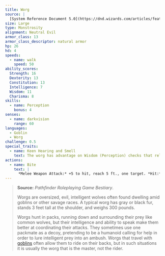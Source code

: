```yaml
---
title: Worg
source: |
  [System Reference Document 5.0](https://dnd.wizards.com/articles/features/systems-reference-document-srd)
size: Large
type: Monstrosity
alignment: Neutral Evil
armor_class: 13
armor_class_descriptor: natural armor
hp: 26
hd: 4
speeds:
  - name: walk
    speed: 50
ability_scores:
  Strength: 16
  Dexterity: 13
  Constitution: 13
  Intelligence: 7
  Wisdom: 11
  Charisma: 8
skills:
  - name: Perception
    bonus: 4
senses:
  - name: darkvision
    range: 60
languages:
  - Goblin
  - Worg
challenge: 0.5
special_traits:
  - name: Keen Hearing and Smell
    text: The worg has advantage on Wisdom (Perception) checks that rely on hearing or smell.
actions:
  - name: Bite
    text: |
      *Melee Weapon Attack:* +5 to hit, reach 5 ft., one target. *Hit:* 10 (2d6 + 3) piercing damage. If the target is a creature, it must succeed on a DC 13 Strength saving throw or be knocked prone.
---
```


> **Source:** *Pathfinder Roleplaying Game Bestiary*.
>
> Worgs are oversized, evil, intelligent wolves often found dwelling amid goblins or other savage races. A typical worg has gray or black fur, stands 3 feet tall at the shoulder, and weighs 300 pounds.
>
> Worgs hunt in packs, running down and surrounding their prey like common wolves, but their intelligence and ability to speak make them better at coordinating their attacks. They sometimes use one packmate as a decoy, pretending to be a humanoid calling for help in order to lure intelligent prey into an ambush. Worgs that travel with [goblins](/monster/goblin/) often allow them to ride on their backs, but in such situations it is usually the worg that is the master, not the rider.
